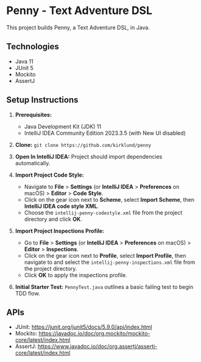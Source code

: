 # Penny - Text Adventure DSL

This project builds Penny, a Text Adventure DSL, in Java.

## Technologies

* Java 11
* JUnit 5
* Mockito
* AssertJ

## Setup Instructions

1. **Prerequisites:**
   * Java Development Kit (JDK) 11
   * IntelliJ IDEA Community Edition 2023.3.5 (with New UI disabled)

2. **Clone:**
   `git clone https://github.com/kirklund/penny`

3. **Open In IntelliJ IDEA:**
   Project should import dependencies automatically.

4. **Import Project Code Style:**
   * Navigate to **File** > **Settings** (or **IntelliJ IDEA** > **Preferences** on macOS) > **Editor** > **Code Style**.
   * Click on the gear icon next to **Scheme**, select **Import Scheme**, then **IntelliJ IDEA code style XML**.
   * Choose the `intellij-penny-codestyle.xml` file from the project directory and click **OK**.

5. **Import Project Inspections Profile:**
   * Go to **File** > **Settings** (or **IntelliJ IDEA** > **Preferences** on macOS) > **Editor** > **Inspections**.
   * Click on the gear icon next to **Profile**, select **Import Profile**, then navigate to and select the `intellij-penny-inspections.xml` file from the project directory.
   * Click **OK** to apply the inspections profile.

6. **Initial Starter Test:**
   `PennyTest.java` outlines a basic failing test to begin TDD flow.

## APIs

* JUnit: https://junit.org/junit5/docs/5.9.0/api/index.html
* Mockito: https://javadoc.io/doc/org.mockito/mockito-core/latest/index.html
* AssertJ: https://www.javadoc.io/doc/org.assertj/assertj-core/latest/index.html
